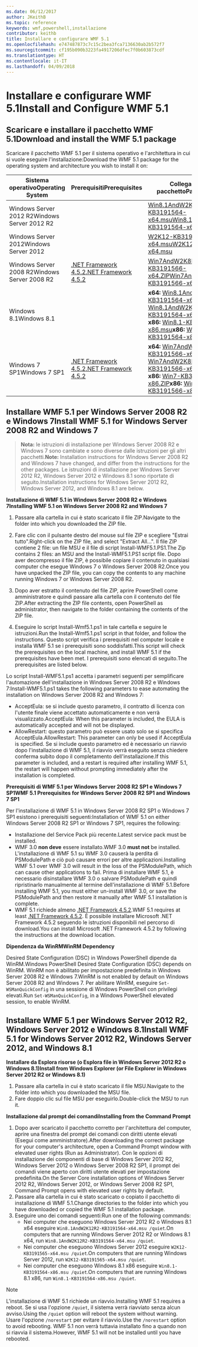 ```yaml
---
ms.date: 06/12/2017
author: JKeithB
ms.topic: reference
keywords: wmf,powershell,installazione
contributor: keithb
title: Installare e configurare WMF 5.1
ms.openlocfilehash: e747487873c7c15c2bea3fca7136630ab2b572f7
ms.sourcegitcommit: cf195b090b3223fa4917206dfec7f0b603873cdf
ms.translationtype: HT
ms.contentlocale: it-IT
ms.lasthandoff: 04/09/2018
---
```

# <a name="install-and-configure-wmf-51"></a><span data-ttu-id="1100b-103">Installare e configurare WMF 5.1</span><span class="sxs-lookup"><span data-stu-id="1100b-103">Install and Configure WMF 5.1</span></span> #


## <a name="download-and-install-the-wmf-51-package"></a><span data-ttu-id="1100b-104">Scaricare e installare il pacchetto WMF 5.1</span><span class="sxs-lookup"><span data-stu-id="1100b-104">Download and install the WMF 5.1 package</span></span>

<span data-ttu-id="1100b-105">Scaricare il pacchetto WMF 5.1 per il sistema operativo e l'architettura in cui si vuole eseguire l'installazione:</span><span class="sxs-lookup"><span data-stu-id="1100b-105">Download the WMF 5.1 package for the operating system and architecture you wish to install it on:</span></span>

| <span data-ttu-id="1100b-106">Sistema operativo</span><span class="sxs-lookup"><span data-stu-id="1100b-106">Operating System</span></span>       | <span data-ttu-id="1100b-107">Prerequisiti</span><span class="sxs-lookup"><span data-stu-id="1100b-107">Prerequisites</span></span>           | <span data-ttu-id="1100b-108">Collegamenti al pacchetto</span><span class="sxs-lookup"><span data-stu-id="1100b-108">Package Links</span></span>                          |
|------------------------|-------------------------|----------------------------------------|
| <span data-ttu-id="1100b-109">Windows Server 2012 R2</span><span class="sxs-lookup"><span data-stu-id="1100b-109">Windows Server 2012 R2</span></span> |                         | <span data-ttu-id="1100b-110">[Win8.1AndW2K12R2-KB3191564-x64.msu][]</span><span class="sxs-lookup"><span data-stu-id="1100b-110">[Win8.1AndW2K12R2-KB3191564-x64.msu][]</span></span> |
| <span data-ttu-id="1100b-111">Windows Server 2012</span><span class="sxs-lookup"><span data-stu-id="1100b-111">Windows Server 2012</span></span>    |                         | <span data-ttu-id="1100b-112">[W2K12-KB3191565-x64.msu][]</span><span class="sxs-lookup"><span data-stu-id="1100b-112">[W2K12-KB3191565-x64.msu][]</span></span>            |
| <span data-ttu-id="1100b-113">Windows Server 2008 R2</span><span class="sxs-lookup"><span data-stu-id="1100b-113">Windows Server 2008 R2</span></span> | <span data-ttu-id="1100b-114">[.NET Framework 4.5.2][]</span><span class="sxs-lookup"><span data-stu-id="1100b-114">[.NET Framework 4.5.2][]</span></span>| <span data-ttu-id="1100b-115">[Win7AndW2K8R2-KB3191566-x64.ZIP][]</span><span class="sxs-lookup"><span data-stu-id="1100b-115">[Win7AndW2K8R2-KB3191566-x64.ZIP][]</span></span>    |
| <span data-ttu-id="1100b-116">Windows 8.1</span><span class="sxs-lookup"><span data-stu-id="1100b-116">Windows 8.1</span></span>            |                         | <span data-ttu-id="1100b-117">**x64:** [Win8.1AndW2K12R2-KB3191564-x64.msu][]</span><span class="sxs-lookup"><span data-stu-id="1100b-117">**x64:** [Win8.1AndW2K12R2-KB3191564-x64.msu][]</span></span></br><span data-ttu-id="1100b-118">**x86:** [Win8.1-KB3191564-x86.msu][]</span><span class="sxs-lookup"><span data-stu-id="1100b-118">**x86:** [Win8.1-KB3191564-x86.msu][]</span></span> |
| <span data-ttu-id="1100b-119">Windows 7 SP1</span><span class="sxs-lookup"><span data-stu-id="1100b-119">Windows 7 SP1</span></span>          | <span data-ttu-id="1100b-120">[.NET Framework 4.5.2][]</span><span class="sxs-lookup"><span data-stu-id="1100b-120">[.NET Framework 4.5.2][]</span></span>| <span data-ttu-id="1100b-121">**x64:** [Win7AndW2K8R2-KB3191566-x64.ZIP][]</span><span class="sxs-lookup"><span data-stu-id="1100b-121">**x64:** [Win7AndW2K8R2-KB3191566-x64.ZIP][]</span></span></br><span data-ttu-id="1100b-122">**x86:** [Win7-KB3191566-x86.ZIP][]</span><span class="sxs-lookup"><span data-stu-id="1100b-122">**x86:** [Win7-KB3191566-x86.ZIP][]</span></span> |

[.NET Framework 4.5.2]: https://www.microsoft.com/download/details.aspx?id=42642
[W2K12-KB3191565-x64.msu]: https://go.microsoft.com/fwlink/?linkid=839513
[Win7-KB3191566-x86.ZIP]: https://go.microsoft.com/fwlink/?linkid=839522
[Win7AndW2K8R2-KB3191566-x64.ZIP]: https://go.microsoft.com/fwlink/?linkid=839523
[Win8.1-KB3191564-x86.msu]: https://go.microsoft.com/fwlink/?linkid=839521
[Win8.1AndW2K12R2-KB3191564-x64.msu]: https://go.microsoft.com/fwlink/?linkid=839516

## <a name="install-wmf-51-for-windows-server-2008-r2-and-windows-7"></a><span data-ttu-id="1100b-129">Installare WMF 5.1 per Windows Server 2008 R2 e Windows 7</span><span class="sxs-lookup"><span data-stu-id="1100b-129">Install WMF 5.1 for Windows Server 2008 R2 and Windows 7</span></span>

> <span data-ttu-id="1100b-130">**Nota:** le istruzioni di installazione per Windows Server 2008 R2 e Windows 7 sono cambiate e sono diverse dalle istruzioni per gli altri pacchetti.</span><span class="sxs-lookup"><span data-stu-id="1100b-130">**Note:** Installation instructions for Windows Server 2008 R2 and Windows 7 have changed, and differ from the instructions for the other packages.</span></span> <span data-ttu-id="1100b-131">Le istruzioni di installazione per Windows Server 2012 R2, Windows Server 2012 e Windows 8.1 sono riportate di seguito.</span><span class="sxs-lookup"><span data-stu-id="1100b-131">Installation instructions for Windows Server 2012 R2, Windows Server 2012, and Windows 8.1 are below.</span></span>

<span data-ttu-id="1100b-132">**Installazione di WMF 5.1 in Windows Server 2008 R2 e Windows 7**</span><span class="sxs-lookup"><span data-stu-id="1100b-132">**Installing WMF 5.1 on Windows Server 2008 R2 and Windows 7**</span></span>

1. <span data-ttu-id="1100b-133">Passare alla cartella in cui è stato scaricato il file ZIP.</span><span class="sxs-lookup"><span data-stu-id="1100b-133">Navigate to the folder into which you downloaded the ZIP file.</span></span>

2. <span data-ttu-id="1100b-134">Fare clic con il pulsante destro del mouse sul file ZIP e scegliere "Estrai tutto".</span><span class="sxs-lookup"><span data-stu-id="1100b-134">Right-click on the ZIP file, and select "Extract All...".</span></span> <span data-ttu-id="1100b-135">Il file ZIP contiene 2 file: un file MSU e il file di script Install-WMF5.1.PS1.</span><span class="sxs-lookup"><span data-stu-id="1100b-135">The Zip contains 2 files: an MSU and the Install-WMF5.1.PS1 script file.</span></span>
<span data-ttu-id="1100b-136">Dopo aver decompresso il file ZIP, è possibile copiare il contenuto in qualsiasi computer che esegue Windows 7 o Windows Server 2008 R2.</span><span class="sxs-lookup"><span data-stu-id="1100b-136">Once you have unpacked the ZIP file, you can copy the contents to any machine running Windows 7 or Windows Server 2008 R2.</span></span>

3. <span data-ttu-id="1100b-137">Dopo aver estratto il contenuto del file ZIP, aprire PowerShell come amministratore e quindi passare alla cartella con il contenuto del file ZIP.</span><span class="sxs-lookup"><span data-stu-id="1100b-137">After extracting the ZIP file contents, open PowerShell as administrator, then navigate to the folder containing the contents of the ZIP file.</span></span>

4. <span data-ttu-id="1100b-138">Eseguire lo script Install-Wmf5.1.ps1 in tale cartella e seguire le istruzioni.</span><span class="sxs-lookup"><span data-stu-id="1100b-138">Run the Install-Wmf5.1.ps1 script in that folder, and follow the instructions.</span></span> <span data-ttu-id="1100b-139">Questo script verifica i prerequisiti nel computer locale e installa WMF 5.1 se i prerequisiti sono soddisfatti.</span><span class="sxs-lookup"><span data-stu-id="1100b-139">This script will check the prerequisites on the local machine, and install WMF 5.1 if the prerequisites have been met.</span></span> <span data-ttu-id="1100b-140">I prerequisiti sono elencati di seguito.</span><span class="sxs-lookup"><span data-stu-id="1100b-140">The prerequisites are listed below.</span></span>

<span data-ttu-id="1100b-141">Lo script Install-WMF5.1.ps1 accetta i parametri seguenti per semplificare l'automazione dell'installazione in Windows Server 2008 R2 e Windows 7:</span><span class="sxs-lookup"><span data-stu-id="1100b-141">Install-WMF5.1.ps1 takes the following parameters to ease automating the installation on Windows Server 2008 R2 and Windows 7:</span></span>

- <span data-ttu-id="1100b-142">AcceptEula: se si include questo parametro, il contratto di licenza con l'utente finale viene accettato automaticamente e non verrà visualizzato.</span><span class="sxs-lookup"><span data-stu-id="1100b-142">AcceptEula: When this parameter is included, the EULA is automatically accepted and will not be displayed.</span></span>
- <span data-ttu-id="1100b-143">AllowRestart: questo parametro può essere usato solo se si specifica AcceptEula.</span><span class="sxs-lookup"><span data-stu-id="1100b-143">AllowRestart: This parameter can only be used if AcceptEula is specified.</span></span> <span data-ttu-id="1100b-144">Se si include questo parametro ed è necessario un riavvio dopo l'installazione di WMF 5.1, il riavvio verrà eseguito senza chiedere conferma subito dopo il completamento dell'installazione.</span><span class="sxs-lookup"><span data-stu-id="1100b-144">If this parameter is included, and a restart is required after installing WMF 5.1, the restart will happen without prompting immediately after the installation is completed.</span></span>

<span data-ttu-id="1100b-145">**Prerequisiti di WMF 5.1 per Windows Server 2008 R2 SP1 e Windows 7 SP1**</span><span class="sxs-lookup"><span data-stu-id="1100b-145">**WMF 5.1 Prerequisites for Windows Server 2008 R2 SP1 and Windows 7 SP1**</span></span>

<span data-ttu-id="1100b-146">Per l'installazione di WMF 5.1 in Windows Server 2008 R2 SP1 o Windows 7 SP1 esistono i prerequisiti seguenti:</span><span class="sxs-lookup"><span data-stu-id="1100b-146">Installation of WMF 5.1 on either Windows Server 2008 R2 SP1 or Windows 7 SP1, requires the following:</span></span>
- <span data-ttu-id="1100b-147">Installazione del Service Pack più recente.</span><span class="sxs-lookup"><span data-stu-id="1100b-147">Latest service pack must be installed.</span></span>
- <span data-ttu-id="1100b-148">WMF 3.0 **non deve** essere installato.</span><span class="sxs-lookup"><span data-stu-id="1100b-148">WMF 3.0 **must not** be installed.</span></span> <span data-ttu-id="1100b-149">L'installazione di WMF 5.1 su WMF 3.0 causerà la perdita di PSModulePath e ciò può causare errori per altre applicazioni.</span><span class="sxs-lookup"><span data-stu-id="1100b-149">Installing WMF 5.1 over WMF 3.0 will result in the loss of the PSModulePath, which can cause other applications to fail.</span></span> <span data-ttu-id="1100b-150">Prima di installare WMF 5.1, è necessario disinstallare WMF 3.0 o salvare PSModulePath e quindi ripristinarlo manualmente al termine dell'installazione di WMF 5.1.</span><span class="sxs-lookup"><span data-stu-id="1100b-150">Before installing WMF 5.1, you must either un-install WMF 3.0, or save the PSModulePath and then restore it manually after WMF 5.1 installation is complete.</span></span>
- <span data-ttu-id="1100b-151">WMF 5.1 richiede almeno [.NET Framework 4.5.2](https://www.microsoft.com/en-ca/download/details.aspx?id=42642).</span><span class="sxs-lookup"><span data-stu-id="1100b-151">WMF 5.1 requires at least [.NET Framework 4.5.2](https://www.microsoft.com/en-ca/download/details.aspx?id=42642).</span></span>
<span data-ttu-id="1100b-152">È possibile installare Microsoft .NET Framework 4.5.2 seguendo le istruzioni disponibili nel percorso di download.</span><span class="sxs-lookup"><span data-stu-id="1100b-152">You can install Microsoft .NET Framework 4.5.2 by following the instructions at the download location.</span></span>

<span data-ttu-id="1100b-153">**Dipendenza da WinRM**</span><span class="sxs-lookup"><span data-stu-id="1100b-153">**WinRM Dependency**</span></span>

<span data-ttu-id="1100b-154">Desired State Configuration (DSC) in Windows PowerShell dipende da WinRM.</span><span class="sxs-lookup"><span data-stu-id="1100b-154">Windows PowerShell Desired State Configuration (DSC) depends on WinRM.</span></span>
<span data-ttu-id="1100b-155">WinRM non è abilitato per impostazione predefinita in Windows Server 2008 R2 e Windows 7.</span><span class="sxs-lookup"><span data-stu-id="1100b-155">WinRM is not enabled by default on Windows Server 2008 R2 and Windows 7.</span></span>
<span data-ttu-id="1100b-156">Per abilitare WinRM, eseguire `Set-WSManQuickConfig` in una sessione di Windows PowerShell con privilegi elevati.</span><span class="sxs-lookup"><span data-stu-id="1100b-156">Run `Set-WSManQuickConfig`, in a Windows PowerShell elevated session, to enable WinRM.</span></span>


## <a name="install-wmf-51-for-windows-server-2012-r2-windows-server-2012-and-windows-81"></a><span data-ttu-id="1100b-157">Installare WMF 5.1 per Windows Server 2012 R2, Windows Server 2012 e Windows 8.1</span><span class="sxs-lookup"><span data-stu-id="1100b-157">Install WMF 5.1 for Windows Server 2012 R2, Windows Server 2012, and Windows 8.1</span></span>
<span data-ttu-id="1100b-158">**Installare da Esplora risorse (o Esplora file in Windows Server 2012 R2 o Windows 8.1)**</span><span class="sxs-lookup"><span data-stu-id="1100b-158">**Install from Windows Explorer (or File Explorer in Windows Server 2012 R2 or Windows 8.1)**</span></span>

1. <span data-ttu-id="1100b-159">Passare alla cartella in cui è stato scaricato il file MSU.</span><span class="sxs-lookup"><span data-stu-id="1100b-159">Navigate to the folder into which you downloaded the MSU file.</span></span>
2. <span data-ttu-id="1100b-160">Fare doppio clic sul file MSU per eseguirlo.</span><span class="sxs-lookup"><span data-stu-id="1100b-160">Double-click the MSU to run it.</span></span>

<span data-ttu-id="1100b-161">**Installazione dal prompt dei comandi**</span><span class="sxs-lookup"><span data-stu-id="1100b-161">**Installing from the Command Prompt**</span></span>

1. <span data-ttu-id="1100b-162">Dopo aver scaricato il pacchetto corretto per l'architettura del computer, aprire una finestra del prompt dei comandi con diritti utente elevati (Esegui come amministratore).</span><span class="sxs-lookup"><span data-stu-id="1100b-162">After downloading the correct package for your computer's architecture, open a Command Prompt window with elevated user rights (Run as Administrator).</span></span> <span data-ttu-id="1100b-163">Con le opzioni di installazione dei componenti di base di Windows Server 2012 R2, Windows Server 2012 o Windows Server 2008 R2 SP1, il prompt dei comandi viene aperto con diritti utente elevati per impostazione predefinita.</span><span class="sxs-lookup"><span data-stu-id="1100b-163">On the Server Core installation options of Windows Server 2012 R2, Windows Server 2012, or Windows Server 2008 R2 SP1, Command Prompt opens with elevated user rights by default.</span></span>
2. <span data-ttu-id="1100b-164">Passare alla cartella in cui è stato scaricato o copiato il pacchetto di installazione di WMF 5.1.</span><span class="sxs-lookup"><span data-stu-id="1100b-164">Change directories to the folder into which you have downloaded or copied the WMF 5.1 installation package.</span></span>
3. <span data-ttu-id="1100b-165">Eseguire uno dei comandi seguenti:</span><span class="sxs-lookup"><span data-stu-id="1100b-165">Run one of the following commands:</span></span>
   - <span data-ttu-id="1100b-166">Nei computer che eseguono Windows Server 2012 R2 o Windows 8.1 x64 eseguire `Win8.1AndW2K12R2-KB3191564-x64.msu /quiet`.</span><span class="sxs-lookup"><span data-stu-id="1100b-166">On computers that are running Windows Server 2012 R2 or Windows 8.1 x64, run `Win8.1AndW2K12R2-KB3191564-x64.msu /quiet`.</span></span>
   - <span data-ttu-id="1100b-167">Nei computer che eseguono Windows Server 2012 eseguire `W2K12-KB3191565-x64.msu /quiet`.</span><span class="sxs-lookup"><span data-stu-id="1100b-167">On computers that are running Windows Server 2012, run `W2K12-KB3191565-x64.msu /quiet`.</span></span>
   - <span data-ttu-id="1100b-168">Nei computer che eseguono Windows 8.1 x86 eseguire `Win8.1-KB3191564-x86.msu /quiet`.</span><span class="sxs-lookup"><span data-stu-id="1100b-168">On computers that are running Windows 8.1 x86, run `Win8.1-KB3191564-x86.msu /quiet`.</span></span>

> [!NOTE]
> <span data-ttu-id="1100b-169">L'installazione di WMF 5.1 richiede un riavvio.</span><span class="sxs-lookup"><span data-stu-id="1100b-169">Installing WMF 5.1 requires a reboot.</span></span> <span data-ttu-id="1100b-170">Se si usa l'opzione `/quiet`, il sistema verrà riavviato senza alcun avviso.</span><span class="sxs-lookup"><span data-stu-id="1100b-170">Using the `/quiet` option will reboot the system without warning.</span></span>
> <span data-ttu-id="1100b-171">Usare l'opzione `/norestart` per evitare il riavvio.</span><span class="sxs-lookup"><span data-stu-id="1100b-171">Use the `/norestart` option to avoid rebooting.</span></span> <span data-ttu-id="1100b-172">WMF 5.1 non verrà tuttavia installato fino a quando non si riavvia il sistema.</span><span class="sxs-lookup"><span data-stu-id="1100b-172">However, WMF 5.1 will not be installed until you have rebooted.</span></span>